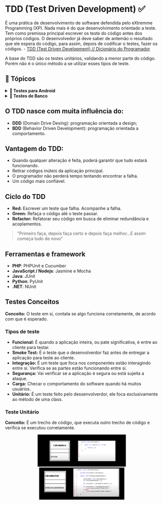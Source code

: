 # TDD (Test Driven Development) ✅
É uma prática de desenvolvimento de software defendida pelo eXtremme Programming (XP). Nada mais é do que desenvolvimento orientado a teste. Tem como premissa principal escrever os teste do código antes dos próprios códigos. O desenvolvedor já deve saber de antemão o resultado que ele espera do código, para assim, depois de codificar o testes, fazer os códigos. - [TDD (Test Driven Development) // Dicionário do Programador][1]

A base do TDD são os testes unitários, validando a menor parte do código. Porém não é o único método a se utilizar esses tipos de teste.

## 🔖 Tópicos

<details>
  <summary><b>🤖&nbsp;Testes para Android</b></summary>

- [Android Studio e os testes](TestesAndroid/AndroidStudioEOsTestes.md)
  - O funcionamento dos teste no Android Studio
- [Espresso](TestesAndroid/Espresso.md)
  - Cria testes concisos, bonitos e confiáveis para a IU do Android

</details>

<details>
  <summary><b>🎲&nbsp;Testes de Banco</b></summary>

- [Regras de segurança de teste de unidade com o Firebase](TestesBanco/TesteRegraSegurançaFirebase.md)
  - As regras de segurança do Firebase protegem os seus dados contra usuários mal-intencionados [...] podemos fazer varios teste de diversos cenarios para que o banco fique cada vez mais seguro

</details>

## O TDD nasce com muita influência do:
- **DDD** (Domain Drive Desing): programação orientada a design;
- **BDD** (Behavior Driven Development): programação orientada a comportamento.

## Vantagem do TDD:
- Quando qualquer alteração é feita, poderá garantir que tudo estará funcionando.
- Retirar códigos inúteis da aplicação principal.
- O programador não perderá tempo tentando encontrar a falha.
- Um código mais confiável.

## Ciclo do TDD
- **Red:** Escrever um teste que falha. Acompanhe a falha.
- **Green:** Refaça o código até o teste passar.
- **Refactor:** Refatorar seu código em busca de eliminar redundância e acoplamentos.
> "Primeiro faça, depois faça certo e depois faça melhor...E assim começa tudo de novo"

## Ferramentas e framework
- **PHP**: PHPUnit e Cucumber
- **JavaScript / Nodejs**: Jasmine e Mocha
- **Java**: JUnit
- **Python**: PyUnit
- **.NET**: NUnit

## Testes Conceitos
**Conceito:** O teste em si, contata se algo funciona corretamente, de acordo com que é esperado.

### Tipos de teste
- **Funcional:** É quando a aplicação inteira, ou pate significativa, é entre ao cliente para testar.
- **Smoke Test:** É o teste que o desenvolverdor faz antes de entregar a aplicação para teste ao cliente.
- **Integração:** É um teste que foca nos componentes estão interagindo entre si. Verifica se as partes estão funcionando entre si.
- **Segurança:** Vai verificar se a aplicação é segura ou está sujeita a ataque.
- **Carga:** Checar o comportamento do software quando há muitos usuários.
- **Unitário:** É um teste feito pelo dessenvolverdor, ele foca exclusivamente ao método de uma class.

### Teste Unitário
**Conceito:** É um trecho de código, que executa outro trecho de código e verifica se executou corretamente.

<p style="text-align:center;">
  <img src="Img/TesteUnitarioConceito1.png" width="290"> <img src="Img/TesteUnitarioConceito2.png" width="280">
</p>




[1]: https://www.youtube.com/watch?v=bLdEypr2e-8